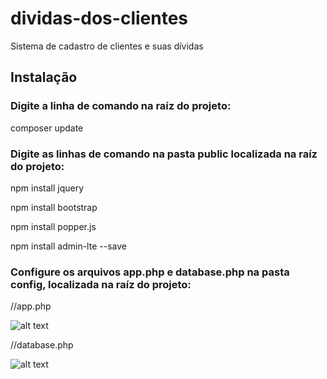 # dividas-dos-clientes
Sistema de cadastro de clientes e suas dívidas

## Instalação

### Digite a linha de comando na raíz do projeto:

composer update


### Digite as linhas de comando na pasta public localizada na raíz do projeto:

npm install jquery

npm install bootstrap

npm install popper.js

npm install admin-lte --save



### Configure os arquivos app.php e database.php na pasta config, localizada na raíz do projeto:


//app.php

![alt text](https://raw.githubusercontent.com/erickfirmo/dividas-dos-clientes/master/config1.png)


//database.php

![alt text](https://raw.githubusercontent.com/erickfirmo/dividas-dos-clientes/master/config2.png)
